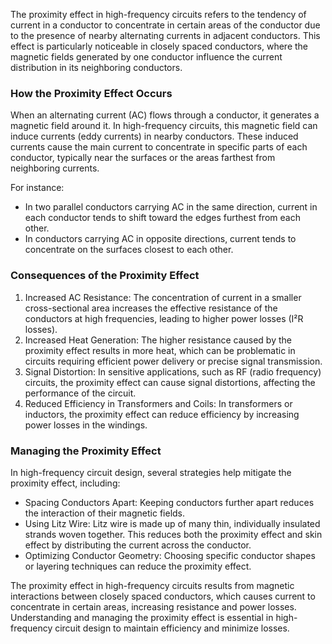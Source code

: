 The proximity effect in high-frequency circuits refers to the tendency of current in a conductor to concentrate in certain areas of the conductor due to the presence of nearby alternating currents in adjacent conductors. This effect is particularly noticeable in closely spaced conductors, where the magnetic fields generated by one conductor influence the current distribution in its neighboring conductors. 

### How the Proximity Effect Occurs

When an alternating current (AC) flows through a conductor, it generates a magnetic field around it. In high-frequency circuits, this magnetic field can induce currents (eddy currents) in nearby conductors. These induced currents cause the main current to concentrate in specific parts of each conductor, typically near the surfaces or the areas farthest from neighboring currents.

For instance:
- In two parallel conductors carrying AC in the same direction, current in each conductor tends to shift toward the edges furthest from each other.
- In conductors carrying AC in opposite directions, current tends to concentrate on the surfaces closest to each other.

### Consequences of the Proximity Effect

1. Increased AC Resistance: The concentration of current in a smaller cross-sectional area increases the effective resistance of the conductors at high frequencies, leading to higher power losses (I²R losses).
2. Increased Heat Generation: The higher resistance caused by the proximity effect results in more heat, which can be problematic in circuits requiring efficient power delivery or precise signal transmission.
3. Signal Distortion: In sensitive applications, such as RF (radio frequency) circuits, the proximity effect can cause signal distortions, affecting the performance of the circuit.
4. Reduced Efficiency in Transformers and Coils: In transformers or inductors, the proximity effect can reduce efficiency by increasing power losses in the windings.

### Managing the Proximity Effect

In high-frequency circuit design, several strategies help mitigate the proximity effect, including:
- Spacing Conductors Apart: Keeping conductors further apart reduces the interaction of their magnetic fields.
- Using Litz Wire: Litz wire is made up of many thin, individually insulated strands woven together. This reduces both the proximity effect and skin effect by distributing the current across the conductor.
- Optimizing Conductor Geometry: Choosing specific conductor shapes or layering techniques can reduce the proximity effect.

The proximity effect in high-frequency circuits results from magnetic interactions between closely spaced conductors, which causes current to concentrate in certain areas, increasing resistance and power losses. Understanding and managing the proximity effect is essential in high-frequency circuit design to maintain efficiency and minimize losses.
